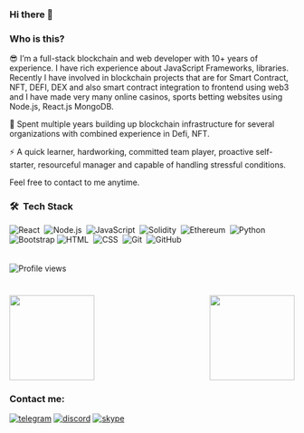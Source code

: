 ### Hi there 👋

### Who is this?

😎  I’m a full-stack blockchain and web developer with 10+ years of experience. I have rich experience about JavaScript Frameworks, libraries.
Recently I have involved in blockchain projects that are for Smart Contract, NFT, DEFI, DEX and also smart contract integration to frontend using web3 and I have made very many online casinos, sports betting websites using Node.js, React.js MongoDB.

🔭  Spent multiple years building up blockchain infrastructure for several organizations with combined experience in Defi, NFT.

⚡  A quick learner, hardworking, committed team player, proactive self-starter, resourceful manager and capable of handling stressful conditions.

Feel free to contact to me anytime.

### 🛠 &nbsp;Tech Stack
![React](https://img.shields.io/badge/-React-05122A?style=flat&logo=react)&nbsp;
![Node.js](https://img.shields.io/badge/-Node.js-05122A?style=flat&logo=node.js)&nbsp;
![JavaScript](https://img.shields.io/badge/-JavaScript-05122A?style=flat&logo=javascript)&nbsp;
![Solidity](https://img.shields.io/badge/-Solidity-05122A?style=flat&logo=solidity)&nbsp;
![Ethereum](https://img.shields.io/badge/-Ethereum-05122A?style=flat&logo=ethereum)&nbsp;
![Python](https://img.shields.io/badge/-Python-05122A?style=flat&logo=python)&nbsp;
![Bootstrap](https://img.shields.io/badge/-Bootstrap-05122A?style=flat&logo=bootstrap&logoColor=563D7C)
![HTML](https://img.shields.io/badge/-HTML-05122A?style=flat&logo=HTML5)&nbsp;
![CSS](https://img.shields.io/badge/-CSS-05122A?style=flat&logo=CSS3&logoColor=1572B6)&nbsp;
![Git](https://img.shields.io/badge/-Git-05122A?style=flat&logo=git)&nbsp;
![GitHub](https://img.shields.io/badge/-GitHub-05122A?style=flat&logo=github)&nbsp;
<br />
 <br/> <br/>
  ![Profile views](https://gpvc.arturio.dev/davidsoft318)  
  
<h1 align="center"></h1>
<img align="left" height="150px" src="https://github-readme-stats.vercel.app/api?username=davidsoft318&show_icons=true&theme=merko&count_private=true" />
<img align="right" height="150px" src="https://github-readme-stats.vercel.app/api/top-langs/?username=davidsoft318&layout=compact&theme=monokai&count_private=true">
<img height="150px" />  

### Contact me:

[![telegram](https://user-images.githubusercontent.com/23559697/168880880-31e2979b-c077-4dbb-9c89-40e39e657080.png)](https://t.me/DavidKoller318)
[![discord](https://user-images.githubusercontent.com/23559697/168879714-bf64acf3-48c9-4c8c-8507-fbbb7bf07481.png)](https://discordapp.com/users/838631389829398569)
[![skype](https://user-images.githubusercontent.com/23559697/168881725-6f9ddf34-7dfa-4820-9ae9-863353928596.png)](https://join.skype.com/invite/cdo8rRkZcFD7)
